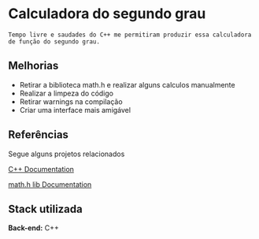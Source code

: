 
# Calculadora do segundo grau

    Tempo livre e saudades do C++ me permitiram produzir essa calculadora de função do segundo grau.





## Melhorias

- Retirar a biblioteca math.h e realizar alguns calculos manualmente
- Realizar a limpeza do código
- Retirar warnings na compilação
- Criar uma interface mais amigável

## Referências

Segue alguns projetos relacionados

[C++ Documentation](https://devdocs.io/cpp/)

[math.h lib Documentation](https://cplusplus.com/reference/cmath/)


## Stack utilizada

**Back-end:** C++
